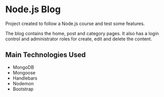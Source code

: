 # Node.js Blog

Project created to follow a Node.js course and test some features.

The blog contains the home, post and category pages. It also has a login control and administrator roles for create, edit and delete the content. 

## Main Technologies Used

- MongoDB
- Mongoose
- Handlebars
- Nodemon
- Bootstrap
